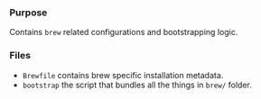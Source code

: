 ### Purpose

Contains `brew` related configurations and bootstrapping logic.

### Files

- `Brewfile` contains brew specific installation metadata.
- `bootstrap` the script that bundles all the things in `brew/` folder.
